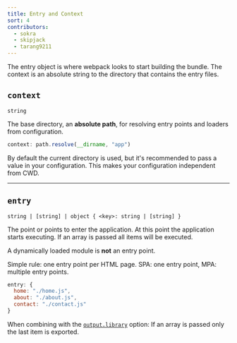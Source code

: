 ```yaml
---
title: Entry and Context
sort: 4
contributors:
  - sokra
  - skipjack
  - tarang9211
---
```


The entry object is where webpack looks to start building the bundle. The context is an absolute string to the directory that contains the entry files.

## `context`

`string`

The base directory, an **absolute path**, for resolving entry points and loaders from configuration.

``` js
context: path.resolve(__dirname, "app")
```

By default the current directory is used, but it's recommended to pass a value in your configuration. This makes your configuration independent from CWD.

---

## `entry`

`string | [string] | object { <key>: string | [string] }`

The point or points to enter the application. At this point the application starts executing. If an array is passed all items will be executed.

A dynamically loaded module is **not** an entry point.

Simple rule: one entry point per HTML page. SPA: one entry point, MPA: multiple entry points.

```js
entry: {
  home: "./home.js",
  about: "./about.js",
  contact: "./contact.js"
}
```

When combining with the [`output.library`](/configuration/output#output-library) option: If an array is passed only the last item is exported.
